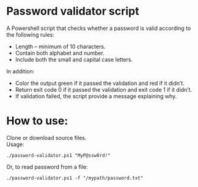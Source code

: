 # Password validator script
A Powershell script that checks whether a password is valid according to the following rules:
- Length – minimum of 10 characters.
- Contain both alphabet and number.
- Include both the small and capital case letters.

In addition:
- Color the output green if it passed the validation and red if it didn’t.
- Return exit code 0 if it passed the validation and exit code 1 if it didn’t.
- If validation failed, the script provide a message explaining why.
# How to use:
Clone or download source files.<br>
Usage:
```
./password-validator.ps1 "MyP@ssw0rd!"
```
Or, to read password from a file:
```
./password-validator.ps1 -f "/mypath/password.txt"
```
